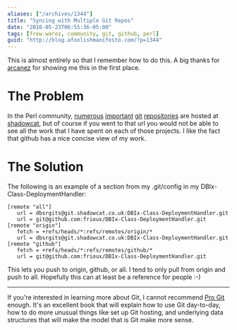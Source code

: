 ```yaml
---
aliases: ["/archives/1344"]
title: "Syncing with Multiple Git Repos"
date: "2010-05-23T06:55:36-05:00"
tags: [frew-warez, community, git, github, perl]
guid: "http://blog.afoolishmanifesto.com/?p=1344"
---
```

This is almost entirely so that I remember how to do this. A big thanks for
[arcanez](http://warpedreality.org/) for showing me this in the first place.

# The Problem

In the Perl community,
[numerous](http://git.shadowcat.co.uk/gitweb/gitweb.cgi?p=gitmo/Class-C3.git)
[important](http://git.shadowcat.co.uk/gitweb/gitweb.cgi?p=gitmo/Class-MOP.git)
[git](http://git.shadowcat.co.uk/gitweb/gitweb.cgi?p=p5sagit/Devel-Declare.git)
[repositories](http://git.shadowcat.co.uk/gitweb/gitweb.cgi?p=p5sagit/local-lib.git)
are hosted at [shadowcat](http://git.shadowcat.co.uk/gitweb/gitweb.cgi), but of
course if you went to that url you would not be able to see all the work that I
have spent on each of those projects. I like the fact that github has a nice
concise view of my work.

# The Solution

The following is an example of a section from my .git/config in my
DBIx-Class-DeploymentHandler:

    [remote "all"]
       url = dbsrgits@git.shadowcat.co.uk:DBIx-Class-DeploymentHandler.git
       url = git@github.com:frioux/DBIx-Class-DeploymentHandler.git
    [remote "origin"]
       fetch = +refs/heads/*:refs/remotes/origin/*
       url = dbsrgits@git.shadowcat.co.uk:DBIx-Class-DeploymentHandler.git
    [remote "github"]
       fetch = +refs/heads/*:refs/remotes/github/*
       url = git@github.com:frioux/DBIx-Class-DeploymentHandler.git

This lets you push to origin, github, or all. I tend to only pull from origin
and push to all. Hopefully this can at least be a reference for people :-)

---

If you're interested in learning more about Git, I cannot recommend
<a  href="https://www.amazon.com/gp/product/1484200772/ref=as_li_tl?ie=UTF8&camp=1789&creative=9325&creativeASIN=1484200772&linkCode=as2&tag=afoolishmanif-20&linkId=73f85964b6ab98ea870583701b7e77aa">Pro Git</a><img src="//ir-na.amazon-adsystem.com/e/ir?t=afoolishmanif-20&l=am2&o=1&a=1484200772" width="1" height="1" border="0" alt="" style="border:none !important; margin:0px !important;" />
enough.  It's an excellent book that will explain how to use Git day-to-day, how
to do more unusual things like set up Git hosting, and underlying data
structures that will make the model that is Git make more sense.

